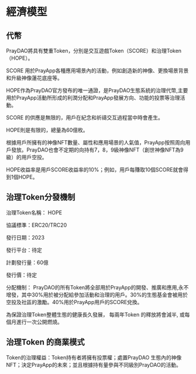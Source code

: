 # 經濟模型
## 代幣
PrayDAO將具有雙重Token，分別是交互遊戲Token（SCORE）和治理Token（HOPE）。

SCORE 用於PrayApp各種應用場景內的活動，例如創造新的神像、更換場景背景和升級神像蓮花底座等。

HOPE作為PrayDAO官方發布的唯一通證，是PrayDAO生態系統的治理代幣,主要用於PrayApp活動所形成的利潤分配和PrayApp發展方向、功能的投票等治理活動。

SCORE 的供應是無限的，用戶在紀念和祈禱交互過程當中時會產生。

HOPE則是有限的，總量為60億枚。

根據用戶所擁有的神像NFT數量、屬性和應用場景的人氣值，PrayApp按照周向用戶發放。PrayDAO也會不定期的向持有7，8，9級神像NFT（創世神像NFT為9級）的用戶空投。

HOPE收益率是用戶SCORE收益率的10%；例如，用戶每賺取10個SCORE就會得到1個HOPE。

## 治理Token分發機制
治理Token名稱： HOPE

協議標準：ERC20/TRC20

發行日期：2023

發行平台：待定

計劃發行量：60億

發行價：待定

分配機制： PrayDAO的所有Token將全部用於PrayApp的開發、推廣和應用,永不增發，其中30%用於被分配給參加活動和治理的用戶。30%的生態基金會被用於空投及社區的激勵。40%用於PrayApp用戶的SCORE兌換。

為保證治理Token整體生態的健康長久發展， 每兩年Token 的釋放將會減半, 或每個月進行一次公開燃燒。

## 治理Token 的商業模式
Token的治理權益：Token持有者將擁有投票權；處置PrayDAO 生態內的神像NFT；決定PrayApp的未來；並且根據持有量參與不同級別PrayDAO的活動。